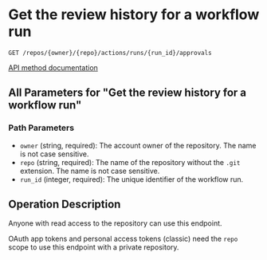 # Get the review history for a workflow run

`GET /repos/{owner}/{repo}/actions/runs/{run_id}/approvals`

[API method documentation](https://docs.github.com/rest/actions/workflow-runs#get-the-review-history-for-a-workflow-run)

## All Parameters for "Get the review history for a workflow run"

### Path Parameters

- `owner` (string, required): The account owner of the repository. The name is not case sensitive.
- `repo` (string, required): The name of the repository without the `.git` extension. The name is not case sensitive.
- `run_id` (integer, required): The unique identifier of the workflow run.

## Operation Description

Anyone with read access to the repository can use this endpoint.

OAuth app tokens and personal access tokens (classic) need the `repo` scope to use this endpoint with a private repository.
